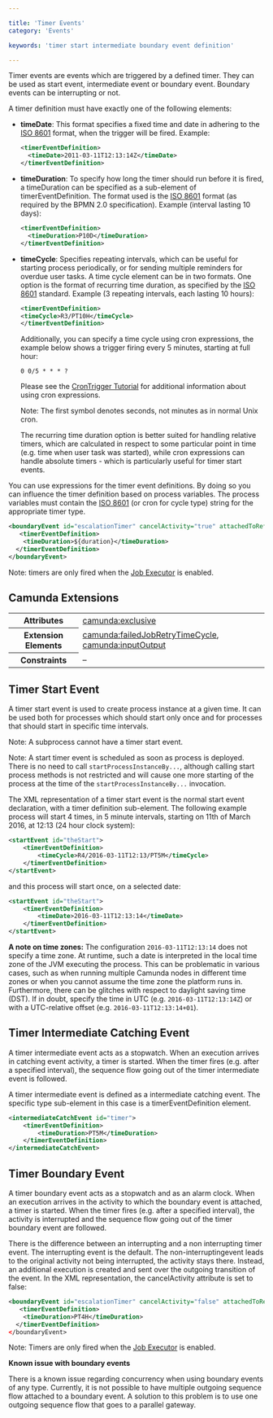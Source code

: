 ```yaml
---

title: 'Timer Events'
category: 'Events'

keywords: 'timer start intermediate boundary event definition'

---
```



Timer events are events which are triggered by a defined timer. They can be used as start event, intermediate event or boundary event. Boundary events can be interrupting or not.

<div data-bpmn-diagram="implement/event-timer" ></div>

A timer definition must have exactly one of the following elements:

* **timeDate**: This format specifies a fixed time and date in adhering to the <a href="http://en.wikipedia.org/wiki/ISO_8601#Dates">ISO 8601</a> format, when the trigger will be fired. Example:

    ```xml
    <timerEventDefinition>
      <timeDate>2011-03-11T12:13:14Z</timeDate>
    </timerEventDefinition>
    ```

* **timeDuration**: To specify how long the timer should run before it is fired, a timeDuration can be specified as a sub-element of timerEventDefinition. The format used is the <a href="http://en.wikipedia.org/wiki/ISO_8601#Durations">ISO 8601</a> format (as required by the BPMN 2.0 specification). Example (interval lasting 10 days):

    ```xml
    <timerEventDefinition>
      <timeDuration>P10D</timeDuration>
    </timerEventDefinition>
    ```

* **timeCycle**: Specifies repeating intervals, which can be useful for starting process periodically, or for sending multiple reminders for overdue user tasks. A time cycle element can be in two formats. One option is the format of recurring time duration, as specified by the <a href="http://en.wikipedia.org/wiki/ISO_8601#Repeating_intervals">ISO 8601</a> standard. Example (3 repeating intervals, each lasting 10 hours):

    ```xml
    <timerEventDefinition>
    <timeCycle>R3/PT10H</timeCycle>
    </timerEventDefinition>
    ```
    Additionally, you can specify a time cycle using cron expressions, the example below shows a trigger firing every 5 minutes, starting at full hour:

    ```
    0 0/5 * * * ?
    ```

    Please see the <a href="http://www.quartz-scheduler.org/docs/tutorials/crontrigger.html">CronTrigger Tutorial</a> for additional information about using cron expressions.

    Note: The first symbol denotes seconds, not minutes as in normal Unix cron.

    The recurring time duration option is better suited for handling relative timers, which are calculated in respect to some particular point in time (e.g. time when user task was started), while cron expressions can handle absolute timers - which is particularly useful for timer start events.


You can use expressions for the timer event definitions. By doing so you can influence the timer definition based on process variables. The process variables must contain the <a href="http://en.wikipedia.org/wiki/ISO_8601">ISO 8601</a> (or cron for cycle type) string for the appropriate timer type.

```xml
<boundaryEvent id="escalationTimer" cancelActivity="true" attachedToRef="firstLineSupport">
   <timerEventDefinition>
    <timeDuration>${duration}</timeDuration>
  </timerEventDefinition>
</boundaryEvent>
```

Note: timers are only fired when the [Job Executor](ref:/guides/user-guide/#process-engine-the-job-executor) is enabled.

## Camunda Extensions

<table class="table table-striped">
  <tr>
    <th>Attributes</th>
    <td>
      <a href="ref:#custom-extensions-camunda-extension-attributes-camundaexclusive">camunda:exclusive</a>
    </td>
  </tr>
  <tr>
    <th>Extension Elements</th>
    <td>
      <a href="ref:#custom-extensions-camunda-extension-elements-camundafailedjobretrytimecycle">
        camunda:failedJobRetryTimeCycle</a>,
      <a href="ref:#custom-extensions-camunda-extension-elements-camundainputoutput">
        camunda:inputOutput</a>
    </td>
  </tr>
  <tr>
    <th>Constraints</th>
    <td>&ndash;</td>
  </tr>
</table>


## Timer Start Event


A timer start event is used to create process instance at a given time. It can be used both for processes which should start only once and for processes that should start in specific time intervals.

Note: A subprocess cannot have a timer start event.

Note: A start timer event is scheduled as soon as process is deployed. There is no need to call `startProcessInstanceBy...`, although calling start process methods is not restricted and will cause one more starting of the process at the time of the `startProcessInstanceBy...` invocation.

The XML representation of a timer start event is the normal start event declaration, with a timer definition sub-element. The following example process will start 4 times, in 5 minute intervals, starting on 11th of March 2016, at 12:13 (24 hour clock system):


```xml
<startEvent id="theStart">
    <timerEventDefinition>
        <timeCycle>R4/2016-03-11T12:13/PT5M</timeCycle>
    </timerEventDefinition>
</startEvent>
```

and this process will start once, on a selected date:

```xml
<startEvent id="theStart">
    <timerEventDefinition>
        <timeDate>2016-03-11T12:13:14</timeDate>
    </timerEventDefinition>
</startEvent>
```

<div class="alert alert-info">
  <p>
    <strong>A note on time zones:</strong> The configuration <code>2016-03-11T12:13:14</code> does not specify a time zone. At runtime, such a date is interpreted in the local time zone of the JVM executing the process. This can be problematic in various cases, such as when running multiple Camunda nodes in different time zones or when you cannot assume the time zone the platform runs in. Furthermore, there can be glitches with respect to daylight saving time (DST). If in doubt, specify the time in UTC (e.g. <code>2016-03-11T12:13:14Z</code>) or with a UTC-relative offset (e.g. <code>2016-03-11T12:13:14+01</code>).
  </p>
</div>


## Timer Intermediate Catching Event

A timer intermediate event acts as a stopwatch. When an execution arrives in catching event activity, a timer is started. When the timer fires (e.g. after a specified interval), the sequence flow going out of the timer intermediate event is followed.

A timer intermediate event is defined as a intermediate catching event. The specific type sub-element in this case is a timerEventDefinition element.

```xml
<intermediateCatchEvent id="timer">
    <timerEventDefinition>
        <timeDuration>PT5M</timeDuration>
    </timerEventDefinition>
</intermediateCatchEvent>
```






## Timer Boundary Event

A timer boundary event acts as a stopwatch and as an alarm clock. When an execution arrives in the activity to which the boundary event is attached, a timer is started. When the timer fires (e.g. after a specified interval), the activity is interrupted and the sequence flow going out of the timer boundary event are followed.

There is the difference between an interrupting and a non interrupting timer event. The interrupting event is the default. The non-interruptingevent leads to the original activity not being interrupted, the activity stays there. Instead, an additional execution is created and sent over the outgoing transition of the event. In the XML representation, the cancelActivity attribute is set to false:

```xml
<boundaryEvent id="escalationTimer" cancelActivity="false" attachedToRef="firstLineSupport"/>
   <timerEventDefinition>
    <timeDuration>PT4H</timeDuration>
  </timerEventDefinition>
</boundaryEvent>
```

Note: Timers are only fired when the [Job Executor](ref:/guides/user-guide/#process-engine-the-job-executor) is enabled.


<div class="alert alert-warning">
  <strong>Known issue with boundary events</strong>
  <p>
    There is a known issue regarding concurrency when using boundary events of any type. Currently, it is not possible to have multiple outgoing sequence flow attached to a boundary event. A solution to this problem is to use one outgoing sequence flow that goes to a parallel gateway.
  </p>
</div>

<div data-bpmn-diagram="implement/event-timer-multiple-flows"> </div>


